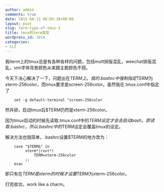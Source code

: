 ```yaml
---
author: admin
comments: true
date: 2015-08-13 06:03:38+00:00
layout: post
slug: term-type-of-tmux-2
title: tmux的term类型
wordpress_id: 1014
categories:
- CLI
---
```


我iterm上的tmux总是有各种各样的问题，包括mutt排版混乱，weechat排版混乱，vim字体背景颜色从来跟主题颜色不搭。

今天下决心解决了一下，问题出在$TERM上。我的.bashrc中强制指定$TERM为xterm-256color，而tmux要求是screen-256color。虽然我在.tmux.conf中指定了

```
    set -g default-terminal "screen-256color
```

然并卵，启动tmux后$TERM仍然是xterm-256color。

因为tmux启动的时候先读取.tmux.conf中的$TERM设定才会去启动bash，即读取.bashrc，所以.bashrc中的$TERM设定会覆盖tmux的设定。

解决方法也很简单，.bashrc设置$TERM的地方改为：

```
    case "$TERM&" in
         xterm*|rxvt*)
             TERM=xterm-256color
         ;;
    esac
```

即只有在$TERM是xterm的时候才设置$TERM为xterm-256color。

打完收功，work like a charm。
